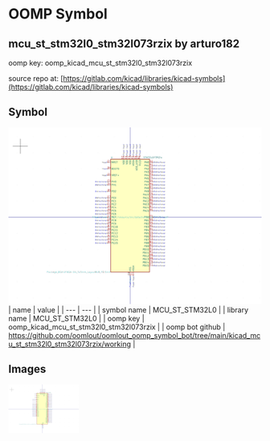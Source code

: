# OOMP Symbol  
## mcu_st_stm32l0_stm32l073rzix  by arturo182  
  
oomp key: oomp_kicad_mcu_st_stm32l0_stm32l073rzix  
  
source repo at: [https://gitlab.com/kicad/libraries/kicad-symbols](https://gitlab.com/kicad/libraries/kicad-symbols)  
## Symbol  
  
[![working.png](working_600.png)](working.png)  
| name | value | 
| --- | --- | 
| symbol name | MCU_ST_STM32L0 | 
| library name | MCU_ST_STM32L0 | 
| oomp key | oomp_kicad_mcu_st_stm32l0_stm32l073rzix | 
| oomp bot github | https://github.com/oomlout/oomlout_oomp_symbol_bot/tree/main/kicad_mcu_st_stm32l0_stm32l073rzix/working | 
## Images  
  
[![working.png](working_140.png)](working.png)  
